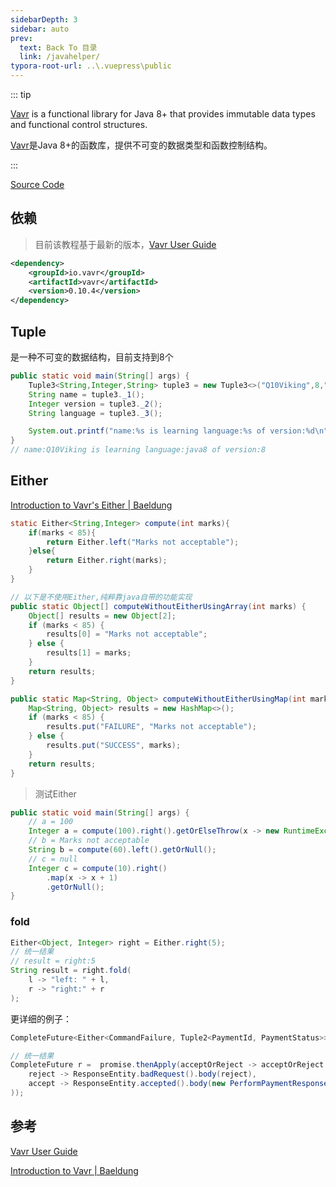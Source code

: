 ```yaml
---
sidebarDepth: 3
sidebar: auto
prev:
  text: Back To 目录
  link: /javahelper/
typora-root-url: ..\.vuepress\public
---
```






::: tip

[Vavr](https://www.vavr.io/) is a functional library for Java 8+ that provides immutable data types and functional control structures.

[Vavr](https://www.vavr.io/)是Java 8+的函数库，提供不可变的数据类型和函数控制结构。

:::

[Source Code](https://github.com/Q10Viking/learncode/tree/main/javahelper/vavr-tutorial)

## 依赖

> 目前该教程基于最新的版本，[Vavr User Guide](https://docs.vavr.io/#_maven)

```xml
<dependency>
    <groupId>io.vavr</groupId>
    <artifactId>vavr</artifactId>
    <version>0.10.4</version>
</dependency>
```





## Tuple

是一种不可变的数据结构，目前支持到8个

```java
public static void main(String[] args) {
    Tuple3<String,Integer,String> tuple3 = new Tuple3<>("Q10Viking",8,"java8");
    String name = tuple3._1();
    Integer version = tuple3._2();
    String language = tuple3._3();

    System.out.printf("name:%s is learning language:%s of version:%d\n",name,language,version);
}
// name:Q10Viking is learning language:java8 of version:8
```



## Either

[Introduction to Vavr's Either | Baeldung](https://www.baeldung.com/vavr-either)

```java
static Either<String,Integer> compute(int marks){
    if(marks < 85){
        return Either.left("Marks not acceptable");
    }else{
        return Either.right(marks);
    }
}

// 以下是不使用Either,纯粹靠java自带的功能实现
public static Object[] computeWithoutEitherUsingArray(int marks) {
    Object[] results = new Object[2];
    if (marks < 85) {
        results[0] = "Marks not acceptable";
    } else {
        results[1] = marks;
    }
    return results;
}

public static Map<String, Object> computeWithoutEitherUsingMap(int marks) {
    Map<String, Object> results = new HashMap<>();
    if (marks < 85) {
        results.put("FAILURE", "Marks not acceptable");
    } else {
        results.put("SUCCESS", marks);
    }
    return results;
}
```



> 测试Either

```java
public static void main(String[] args) {
    // a = 100
    Integer a = compute(100).right().getOrElseThrow(x -> new RuntimeException(x));
    // b = Marks not acceptable
    String b = compute(60).left().getOrNull();
    // c = null
    Integer c = compute(10).right()
        .map(x -> x + 1)
        .getOrNull();
}
```



### fold

```java
Either<Object, Integer> right = Either.right(5);
// 统一结果
// result = right:5
String result = right.fold(
    l -> "left: " + l,
    r -> "right:" + r
);
```

更详细的例子：

```java
CompleteFuture<Either<CommandFailure, Tuple2<PaymentId, PaymentStatus>>> promise = //...返回一个CompleteFuture

// 统一结果
CompleteFuture r =  promise.thenApply(acceptOrReject -> acceptOrReject.fold(
    reject -> ResponseEntity.badRequest().body(reject),
    accept -> ResponseEntity.accepted().body(new PerformPaymentResponse(accept._1.id, accept._2.name()))
));
```



## 参考

[Vavr User Guide](https://docs.vavr.io/#_maven)

[Introduction to Vavr | Baeldung](https://www.baeldung.com/vavr)

